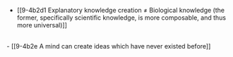 - [[9-4b2d1 Explanatory knowledge creation ≠ Biological knowledge (the former, specifically scientific knowledge, is more composable, and thus more universal)]]
<br>
- [[9-4b2e A mind can create ideas which have never existed before]]
